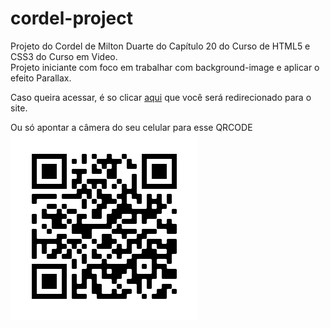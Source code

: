 # cordel-project
Projeto do Cordel de Milton Duarte do Capítulo 20 do Curso de HTML5 e CSS3 do Curso em Video. <br>
Projeto iniciante com foco em trabalhar com background-image e aplicar o efeito Parallax.

Caso queira acessar, é so clicar [aqui](https://vitox013.github.io/cordel-project/) que você será redirecionado para o site.

Ou só apontar a câmera do seu celular para esse QRCODE <br>
![QRCODE](https://github.com/vitox013/cordel-project/blob/main/imagens/cordel-project-qrcode.png)
